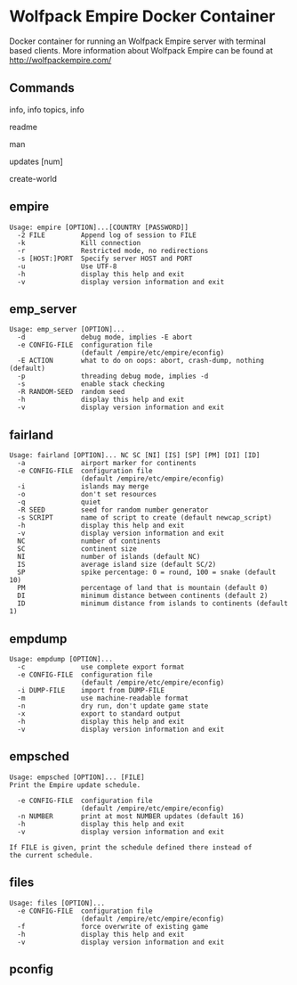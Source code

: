 Wolfpack Empire Docker Container
================================
Docker container for running an Wolfpack Empire server with terminal
based clients. More information about Wolfpack Empire can be found at
http://wolfpackempire.com/


Commands
--------

info, info topics, info <term>

readme

man <term>

updates [num]

create-world <args for fairland>



empire
------
```
Usage: empire [OPTION]...[COUNTRY [PASSWORD]]
  -2 FILE         Append log of session to FILE
  -k              Kill connection
  -r              Restricted mode, no redirections
  -s [HOST:]PORT  Specify server HOST and PORT
  -u              Use UTF-8
  -h              display this help and exit
  -v              display version information and exit
```


emp_server
----------
```
Usage: emp_server [OPTION]...
  -d              debug mode, implies -E abort
  -e CONFIG-FILE  configuration file
                  (default /empire/etc/empire/econfig)
  -E ACTION       what to do on oops: abort, crash-dump, nothing (default)
  -p              threading debug mode, implies -d
  -s              enable stack checking
  -R RANDOM-SEED  random seed
  -h              display this help and exit
  -v              display version information and exit
```


fairland
--------
```
Usage: fairland [OPTION]... NC SC [NI] [IS] [SP] [PM] [DI] [ID]
  -a              airport marker for continents
  -e CONFIG-FILE  configuration file
                  (default /empire/etc/empire/econfig)
  -i              islands may merge
  -o              don't set resources
  -q              quiet
  -R SEED         seed for random number generator
  -s SCRIPT       name of script to create (default newcap_script)
  -h              display this help and exit
  -v              display version information and exit
  NC              number of continents
  SC              continent size
  NI              number of islands (default NC)
  IS              average island size (default SC/2)
  SP              spike percentage: 0 = round, 100 = snake (default 10)
  PM              percentage of land that is mountain (default 0)
  DI              minimum distance between continents (default 2)
  ID              minimum distance from islands to continents (default 1)
```

empdump
-------
```
Usage: empdump [OPTION]...
  -c              use complete export format
  -e CONFIG-FILE  configuration file
                  (default /empire/etc/empire/econfig)
  -i DUMP-FILE    import from DUMP-FILE
  -m              use machine-readable format
  -n              dry run, don't update game state
  -x              export to standard output
  -h              display this help and exit
  -v              display version information and exit
```

empsched
--------
```
Usage: empsched [OPTION]... [FILE]
Print the Empire update schedule.

  -e CONFIG-FILE  configuration file
                  (default /empire/etc/empire/econfig)
  -n NUMBER       print at most NUMBER updates (default 16)
  -h              display this help and exit
  -v              display version information and exit

If FILE is given, print the schedule defined there instead of
the current schedule.
```

files
-----
```
Usage: files [OPTION]...
  -e CONFIG-FILE  configuration file
                  (default /empire/etc/empire/econfig)
  -f              force overwrite of existing game
  -h              display this help and exit
  -v              display version information and exit
```

pconfig
-------

